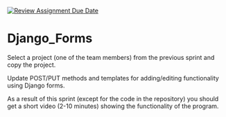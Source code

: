 [![Review Assignment Due Date](https://classroom.github.com/assets/deadline-readme-button-22041afd0340ce965d47ae6ef1cefeee28c7c493a6346c4f15d667ab976d596c.svg)](https://classroom.github.com/a/d2lFohTZ)
# Django_Forms

Select a project (one of the team members) from the previous sprint and copy the project.

Update POST/PUT methods and templates for adding/editing functionality using Django forms. 


As a result of this sprint (except for the code in the repository) you should get a short video (2-10 minutes) showing
the functionality of the program.
